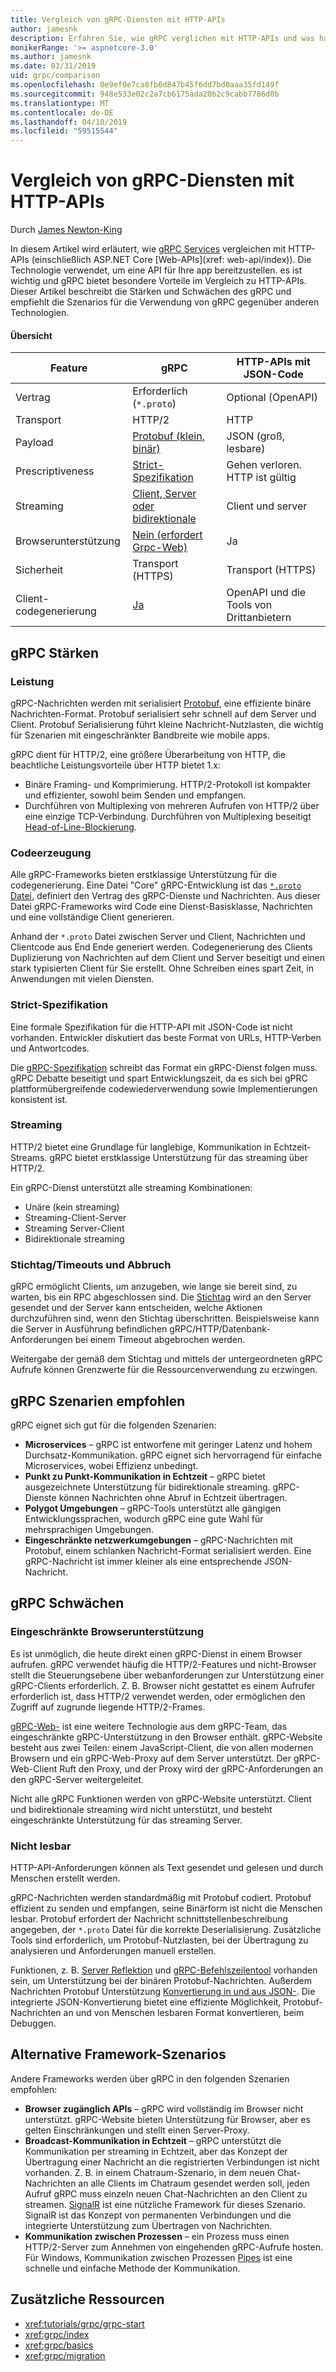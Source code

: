```yaml
---
title: Vergleich von gRPC-Diensten mit HTTP-APIs
author: jamesnk
description: Erfahren Sie, wie gRPC verglichen mit HTTP-APIs und was hat empfehlen Szenarien sind.
monikerRange: '>= aspnetcore-3.0'
ms.author: jamesnk
ms.date: 03/31/2019
uid: grpc/comparison
ms.openlocfilehash: 0e9ef0e7ca8fb6d847b45f6dd7bd0aaa35fd149f
ms.sourcegitcommit: 948e533e02c2a7cb6175ada20b2c9cabb7786d0b
ms.translationtype: MT
ms.contentlocale: de-DE
ms.lasthandoff: 04/10/2019
ms.locfileid: "59515544"
---
```

# <a name="comparing-grpc-services-with-http-apis"></a>Vergleich von gRPC-Diensten mit HTTP-APIs

Durch [James Newton-King](https://twitter.com/jamesnk)

In diesem Artikel wird erläutert, wie [gRPC Services](https://grpc.io/docs/guides/) vergleichen mit HTTP-APIs (einschließlich ASP.NET Core [Web-APIs](xref: web-api/index)). Die Technologie verwendet, um eine API für Ihre app bereitzustellen. es ist wichtig und gRPC bietet besondere Vorteile im Vergleich zu HTTP-APIs. Dieser Artikel beschreibt die Stärken und Schwächen des gRPC und empfiehlt die Szenarios für die Verwendung von gRPC gegenüber anderen Technologien.

#### <a name="overview"></a>Übersicht

|    Feature             |    gRPC                                                 |    HTTP-APIs mit JSON-Code                       |
|------------------------|---------------------------------------------------------|----------------------------------------------|
|    Vertrag            |    Erforderlich (`*.proto`)                                 |    Optional (OpenAPI)                        |
|    Transport           |    HTTP/2                                               |    HTTP                                      |
|    Payload             |    [Protobuf (klein, binär)](#performance)             |    JSON (groß, lesbare)              |
|    Prescriptiveness    |    [Strict-Spezifikation](#strict-specification)        |    Gehen verloren. HTTP ist gültig                  |
|    Streaming           |    [Client, Server oder bidirektionale](#streaming)         |    Client und server                            |
|    Browserunterstützung     |    [Nein (erfordert Grpc-Web)](#limited-browser-support)   |    Ja                                       |
|    Sicherheit            |    Transport (HTTPS)                                    |    Transport (HTTPS)                         |
|    Client-codegenerierung     |    [Ja](#code-generation)                              |    OpenAPI und die Tools von Drittanbietern             |

## <a name="grpc-strengths"></a>gRPC Stärken

### <a name="performance"></a>Leistung

gRPC-Nachrichten werden mit serialisiert [Protobuf](https://developers.google.com/protocol-buffers/docs/overview), eine effiziente binäre Nachrichten-Format. Protobuf serialisiert sehr schnell auf dem Server und Client. Protobuf Serialisierung führt kleine Nachricht-Nutzlasten, die wichtig für Szenarien mit eingeschränkter Bandbreite wie mobile apps.

gRPC dient für HTTP/2, eine größere Überarbeitung von HTTP, die beachtliche Leistungsvorteile über HTTP bietet 1.x:

* Binäre Framing- und Komprimierung. HTTP/2-Protokoll ist kompakter und effizienter, sowohl beim Senden und empfangen.
* Durchführen von Multiplexing von mehreren Aufrufen von HTTP/2 über eine einzige TCP-Verbindung. Durchführen von Multiplexing beseitigt [Head-of-Line-Blockierung](https://en.wikipedia.org/wiki/Head-of-line_blocking).

### <a name="code-generation"></a>Codeerzeugung

Alle gRPC-Frameworks bieten erstklassige Unterstützung für die codegenerierung. Eine Datei "Core" gRPC-Entwicklung ist das [ `*.proto` Datei](https://developers.google.com/protocol-buffers/docs/proto3), definiert den Vertrag des gRPC-Dienste und Nachrichten. Aus dieser Datei gRPC-Frameworks wird Code eine Dienst-Basisklasse, Nachrichten und eine vollständige Client generieren.

Anhand der `*.proto` Datei zwischen Server und Client, Nachrichten und Clientcode aus End Ende generiert werden. Codegenerierung des Clients Duplizierung von Nachrichten auf dem Client und Server beseitigt und einen stark typisierten Client für Sie erstellt. Ohne Schreiben eines spart Zeit, in Anwendungen mit vielen Diensten.

### <a name="strict-specification"></a>Strict-Spezifikation

Eine formale Spezifikation für die HTTP-API mit JSON-Code ist nicht vorhanden. Entwickler diskutiert das beste Format von URLs, HTTP-Verben und Antwortcodes.

Die [gRPC-Spezifikation](https://github.com/grpc/grpc/blob/master/doc/PROTOCOL-HTTP2.md) schreibt das Format ein gRPC-Dienst folgen muss. gRPC Debatte beseitigt und spart Entwicklungszeit, da es sich bei gPRC plattformübergreifende codewiederverwendung sowie Implementierungen konsistent ist.

### <a name="streaming"></a>Streaming

HTTP/2 bietet eine Grundlage für langlebige, Kommunikation in Echtzeit-Streams. gRPC bietet erstklassige Unterstützung für das streaming über HTTP/2.

Ein gRPC-Dienst unterstützt alle streaming Kombinationen:

* Unäre (kein streaming)
* Streaming-Client-Server
* Streaming Server-Client
* Bidirektionale streaming

### <a name="deadlinetimeouts-and-cancellation"></a>Stichtag/Timeouts und Abbruch

gRPC ermöglicht Clients, um anzugeben, wie lange sie bereit sind, zu warten, bis ein RPC abgeschlossen sind. Die [Stichtag](https://grpc.io/blog/deadlines) wird an den Server gesendet und der Server kann entscheiden, welche Aktionen durchzuführen sind, wenn den Stichtag überschritten. Beispielsweise kann die Server in Ausführung befindlichen gRPC/HTTP/Datenbank-Anforderungen bei einem Timeout abgebrochen werden.

Weitergabe der gemäß dem Stichtag und mittels der untergeordneten gRPC Aufrufe können Grenzwerte für die Ressourcenverwendung zu erzwingen.

## <a name="grpc-recommended-scenarios"></a>gRPC Szenarien empfohlen

gRPC eignet sich gut für die folgenden Szenarien:

* **Microservices** &ndash; gRPC ist entworfene mit geringer Latenz und hohem Durchsatz-Kommunikation. gRPC eignet sich hervorragend für einfache Microservices, wobei Effizienz unbedingt.
* **Punkt zu Punkt-Kommunikation in Echtzeit** &ndash; gRPC bietet ausgezeichnete Unterstützung für bidirektionale streaming. gRPC-Dienste können Nachrichten ohne Abruf in Echtzeit übertragen.
* **Polygot Umgebungen** &ndash; gRPC-Tools unterstützt alle gängigen Entwicklungssprachen, wodurch gRPC eine gute Wahl für mehrsprachigen Umgebungen.
* **Eingeschränkte netzwerkumgebungen** &ndash; gRPC-Nachrichten mit Protobuf, einem schlanken Nachricht-Format serialisiert werden. Eine gRPC-Nachricht ist immer kleiner als eine entsprechende JSON-Nachricht.

## <a name="grpc-weaknesses"></a>gRPC Schwächen

### <a name="limited-browser-support"></a>Eingeschränkte Browserunterstützung

Es ist unmöglich, die heute direkt einen gRPC-Dienst in einem Browser aufrufen. gRPC verwendet häufig die HTTP/2-Features und nicht-Browser stellt die Steuerungsebene über webanforderungen zur Unterstützung einer gRPC-Clients erforderlich. Z. B. Browser nicht gestattet es einem Aufrufer erforderlich ist, dass HTTP/2 verwendet werden, oder ermöglichen den Zugriff auf zugrunde liegende HTTP/2-Frames.

[gRPC-Web-](https://grpc.io/docs/tutorials/basic/web.html) ist eine weitere Technologie aus dem gRPC-Team, das eingeschränkte gRPC-Unterstützung in den Browser enthält. gRPC-Website besteht aus zwei Teilen: einem JavaScript-Client, die von allen modernen Browsern und ein gRPC-Web-Proxy auf dem Server unterstützt. Der gRPC-Web-Client Ruft den Proxy, und der Proxy wird der gRPC-Anforderungen an den gRPC-Server weitergeleitet.

Nicht alle gRPC Funktionen werden von gRPC-Website unterstützt. Client und bidirektionale streaming wird nicht unterstützt, und besteht eingeschränkte Unterstützung für das streaming Server.

### <a name="not-human-readable"></a>Nicht lesbar

HTTP-API-Anforderungen können als Text gesendet und gelesen und durch Menschen erstellt werden.

gRPC-Nachrichten werden standardmäßig mit Protobuf codiert. Protobuf effizient zu senden und empfangen, seine Binärform ist nicht die Menschen lesbar. Protobuf erfordert der Nachricht schnittstellenbeschreibung angegeben, der `*.proto` Datei für die korrekte Deserialisierung. Zusätzliche Tools sind erforderlich, um Protobuf-Nutzlasten, bei der Übertragung zu analysieren und Anforderungen manuell erstellen.

Funktionen, z. B. [Server Reflektion](https://github.com/grpc/grpc/blob/master/doc/server-reflection.md) und [gRPC-Befehlszeilentool](https://github.com/grpc/grpc/blob/master/doc/command_line_tool.md) vorhanden sein, um Unterstützung bei der binären Protobuf-Nachrichten. Außerdem Nachrichten Protobuf Unterstützung [Konvertierung in und aus JSON-](https://developers.google.com/protocol-buffers/docs/proto3#json). Die integrierte JSON-Konvertierung bietet eine effiziente Möglichkeit, Protobuf-Nachrichten an und von Menschen lesbaren Format konvertieren, beim Debuggen.

## <a name="alternative-framework-scenarios"></a>Alternative Framework-Szenarios

Andere Frameworks werden über gRPC in den folgenden Szenarien empfohlen:

* **Browser zugänglich APIs** &ndash; gRPC wird vollständig im Browser nicht unterstützt. gRPC-Website bieten Unterstützung für Browser, aber es gelten Einschränkungen und stellt einen Server-Proxy.
* **Broadcast-Kommunikation in Echtzeit** &ndash; gRPC unterstützt die Kommunikation per streaming in Echtzeit, aber das Konzept der Übertragung einer Nachricht an die registrierten Verbindungen ist nicht vorhanden. Z. B. in einem Chatraum-Szenario, in dem neuen Chat-Nachrichten an alle Clients im Chatraum gesendet werden soll, jeden Aufruf gRPC muss einzeln neuen Chat-Nachrichten an den Client zu streamen. [SignalR](xref:signalr/introduction) ist eine nützliche Framework für dieses Szenario. SignalR ist das Konzept von permanenten Verbindungen und die integrierte Unterstützung zum Übertragen von Nachrichten.
* **Kommunikation zwischen Prozessen** &ndash; ein Prozess muss einen HTTP/2-Server zum Annehmen von eingehenden gRPC-Aufrufe hosten. Für Windows, Kommunikation zwischen Prozessen [Pipes](/dotnet/standard/io/pipe-operations) ist eine schnelle und einfache Methode der Kommunikation.

## <a name="additional-resources"></a>Zusätzliche Ressourcen

* <xref:tutorials/grpc/grpc-start>
* <xref:grpc/index>
* <xref:grpc/basics>
* <xref:grpc/migration>
